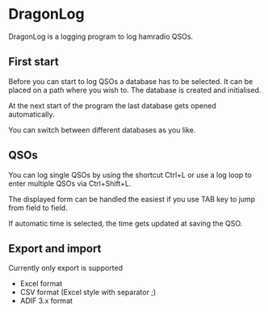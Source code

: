 # DragonLog

DragonLog is a logging program to log hamradio QSOs.

## First start

Before you can start to log QSOs a database has to be selected.
It can be placed on a path where you wish to.
The database is created and initialised.

At the next start of the program the last database gets opened automatically.

You can switch between different databases as you like.

## QSOs

You can log single QSOs by using the shortcut Ctrl+L or 
use a log loop to enter multiple QSOs via Ctrl+Shift+L.

The displayed form can be handled the easiest if you use TAB key to jump from field to field.

If automatic time is selected, the time gets updated at saving the QSO.

## Export and import

Currently only export is supported
* Excel format
* CSV format (Excel style with separator ;)
* ADIF 3.x format 
